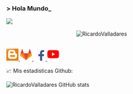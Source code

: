 ### > Hola Mundo_ 
![](https://visitor-badge.glitch.me/badge?page_id=RicardoValladares)

<p align="center"><img src="https://github-readme-stats.vercel.app/api?username=RicardoValladares&show_icons=true&theme=tokyonight" alt="RicardoValladares" /></p>
<br>
<a href="http://multiplataformaprogramacion.blogspot.com/">
  <img width="32px" src="https://raw.githubusercontent.com/RicardoValladares/RicardoValladares/main/blog.jpg" />
</a>
<a href="https://gitlab.com/RicardoValladares">
  <img width="32px" src="https://raw.githubusercontent.com/RicardoValladares/RicardoValladares/main/gitlab.png" />
</a>
<a href="https://www.facebook.com/Ryck.1992/">
  <img width="32px" src="https://raw.githubusercontent.com/RicardoValladares/RicardoValladares/main/facebook.png" />
</a>
<a href="https://www.youtube.com/user/SuperValladares">
  <img width="32px" src="https://raw.githubusercontent.com/RicardoValladares/RicardoValladares/main/youtube.png" />
</a>



📈 Mis estadísticas Github:

![RicardoValladares GitHub stats](https://github-readme-stats.vercel.app/api/top-langs/?username=RicardoValladares&show_icons=true&theme=tokyonight)
